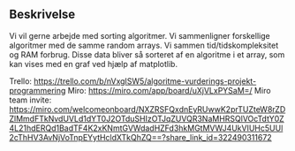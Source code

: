 ## Beskrivelse
Vi vil gerne arbejde med sorting algoritmer.
Vi sammenligner forskellige algoritmer med de samme random arrays. Vi sammen tid/tidskompleksitet og RAM forbrug.
Disse data bliver så sorteret af en algoritme i et array, som kan vises med en graf ved hjælp af matplotlib.

Trello: https://trello.com/b/nVxgISW5/algoritme-vurderings-projekt-programmering
Miro: https://miro.com/app/board/uXjVLxPYSaM=/
Miro team invite: https://miro.com/welcomeonboard/NXZRSFQxdnEyRUwwK2prTUZteW8rZDZlMmdFTkNvdUVLd1dYT0J2OTduSHIzOTJqZUVQR3NaMHRSQlVOcTdtY0Z4L21hdERQd1BadTF4K2xKNmtGVWdadHZFd3hkMGtMVWJ4UkVIUHc5UUl2cThHV3AvNjVoTnpEYytHcldXTkQhZQ==?share_link_id=322490311672
